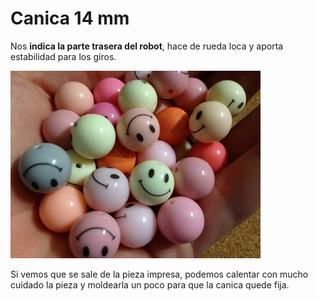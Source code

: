 # Canica 14 mm

Nos **indica la parte trasera del robot**, hace de rueda loca y aporta estabilidad para los giros.

![](/assets/escornabot-canica-smile.JPG)

Si vemos que se sale de la pieza impresa, podemos calentar con mucho cuidado la pieza y moldearla un poco para que la canica quede fija.

